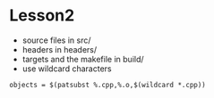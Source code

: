 # Lesson2 
- source files in src/
- headers in headers/
- targets and the makefile in build/
- use wildcard characters
```
objects = $(patsubst %.cpp,%.o,$(wildcard *.cpp))
```
